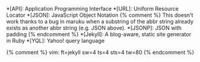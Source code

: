 *[API]: Application Programming Interface
*[URL]: Uniform Resource Locator
*[JSON]: JavaScript Object Notation
{% comment %}
This doesn't work thanks to a bug in maruku when a substring of the abbr string
already exists as another abbr string (e.g. JSON above).
*[JSONP]: JSON with padding
{% endcomment %}
*[Jekyll]: A blog-aware, static site generator in Ruby
*[YQL]: Yahoo! query language

{% comment %}
vim: ft=jekyll sw=4 ts=4 sts=4 tw=80
{% endcomment %}
